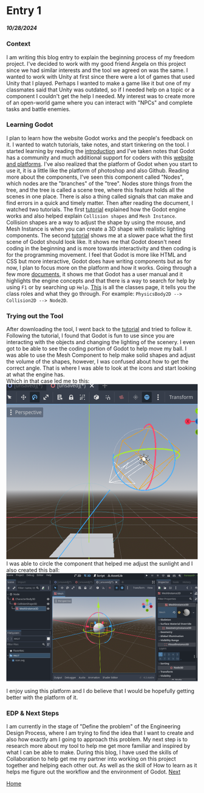 # Entry 1
##### 10/28/2024

### Context
I am writing this blog entry to explain the beginning process of my freedom project. I've decided to work with my good friend Angela on this project since we had similar interests and the tool we agreed on was the same. I wanted to work with Unity at first since there were a lot of games that used Unity that I played. Perhaps I wanted to make a game like it but one of my classmates said that Unity was outdated, so if I needed help on a topic or a component I couldn't get the help I needed. My interest was to create more of an open-world game where you can interact with "NPCs" and complete tasks and battle enemies.

### Learning Godot
I plan to learn how the website Godot works and the people's feedback on it. I wanted to watch tutorials, take notes, and start tinkering on the tool. I started learning by reading the [introduction](https://docs.godotengine.org/en/stable/getting_started/introduction/introduction_to_godot.html) and I've taken notes that Godot has a community and much additional support for coders with this [website and platforms](https://docs.godotengine.org/en/stable/community/tutorials.html#doc-community-tutorials). I've also realized that the platform of Godot when you start to use it, it is a little like the platform of photoshop and also Github. Reading more about the components, I've seen this component called "Nodes", which nodes are the "branches" of the "tree". Nodes store things from the tree, and the tree is called a scene tree, where this feature holds all the scenes in one place. There is also a thing called signals that can make and find errors in a quick and timely matter. Then after reading the document, I watched two tutorials. The first [tutorial](https://www.youtube.com/watch?v=QKgTZWbwD1U&t=10s) explained how the Godot engine works and also helped explain `Collision shapes` and `Mesh Instance`. Collision shapes are a way to adjust the shape by using the mouse, and Mesh Instance is when you can create a 3D shape with realistic lighting components. The second [tutorial](https://www.youtube.com/watch?v=ntYjl_obUDo&list=PL9FzW-m48fn1iR6WL4mjXtGi8P4TaPIAp) shows me at a slower pace what the first scene of Godot should look like. It shows me that Godot doesn't need coding in the beginning and is more towards interactivity and then coding is for the programming movement. I feel that Godot is more like HTML and CSS but more interactive, Godot does have writing components but as for now, I plan to focus more on the platform and how it works. Going through a few more [documents](https://docs.godotengine.org/en/stable/getting_started/introduction/learning_new_features.html), it shows me that Godot has a user manual and it highlights the engine concepts and that there is a way to search for help by using `F1` or by searching up `Help`. [This](https://docs.godotengine.org/en/stable/classes/index.html#doc-class-reference) is all the classes page, it tells you the class roles and what they go through. For example: `PhysicsBody2D --> Collision2D --> Node2D`.
### Trying out the Tool
After downloading the tool, I went back to the [tutorial](https://www.youtube.com/watch?v=QKgTZWbwD1U&t=10s) and tried to follow it. Following the tutorial, I found that Godot is fun to use since you are interacting with the objects and changing the lighting of the scenery. I even got to be able to see the coding portion of Godot to help move my ball. I was able to use the Mesh Component to help make solid shapes and adjust the volume of the shapes, however, I was confused about how to get the correct angle. That is where I was able to look at the icons and start looking at what the engine has.  
Which in that case led me to this:  
![image](https://github.com/shellyw8542/apcsa-freedom-project/blob/main/Screenshot%202024-10-27%20182159.png)  
I was able to circle the component that helped me adjust the sunlight and I also created this ball:  
![image](https://github.com/shellyw8542/apcsa-freedom-project/blob/main/Screenshot%202024-10-27%20182845.png)  

I enjoy using this platform and I do believe that I would be hopefully getting better with the platform of it.
### EDP & Next Steps
I am currently in the stage of "Define the problem" of the Engineering Design Process, where I am trying to find the idea that I want to create and also how exactly am I going to approach this problem. My next step is to research more about my tool to help me get more familiar and inspired by what I can be able to make. During this blog, I have used the skills of Collaboration to help get me my partner into working on this project together and helping each other out. As well as the skill of How to learn as it helps me figure out the workflow and the environment of Godot. 
[Next](entry02.md)

[Home](../README.md)
